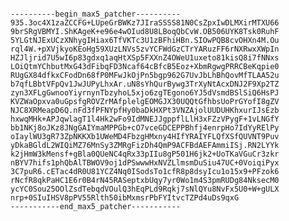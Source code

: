 <pre><code>
----------begin_max5_patcher----------
935.3oc4X1zaZCCFG+LUpeGrBWKz7JIraSSSS81N0CsZpxIwDLMXirMTXU66
9brSRgVBMYI.ShKAgeK+e96e4wOIud8U8LBoqQbCvW.OB506UYK8Tsk0RuhF
5YLGtNJExUCzXNhygIHiax6TfVKTc3U1zBFhiHBn.SIOwPQB8cvOHXn4M.Ou
rql4W.+pXVjkyoKEoHg59XUzLNVs5zvYCFWdGzCTrYARuzFF6rNXRwxXWpIn
HZJljrid7U5wI6p83gdxq1aqHtXSp5FXXnZ4OWeU1uxeto81kisQ8i7fNNxs
LOiQtmYChbutMxG43dFibqFD3Ncaf64cBfcB5Eoz+XbmRgwgPRRCBeKqpie0
RUgGX84dfkxCFodDn68fP0MFwJkOjPn5bgp962G7UvJbLhBhQovMfTLAA52u
b7qfLBbtVFpQv1JwJUPyLhxAr.uN8sYhQurBywg3TrXyNtAcxDNJ2F9Xp2TZ
zyn3XFLgGwnooYiyrnynTbzyhoL5xjo6zgTEgono6YJ5dVsmdBSlSiQ6HsPJ
KVZWaOpxva0uGpsfgROVZrMAfplelgEOMGJX30UQQtGfhbsUoPrGYofI8gZV
NJC8XRMeapD6Q.nFd3fPFNYpfHy0baDkHXPt3VNZAjolUUDUHKhxurIJsEzb
hxwqMHk+APJqwlagT1l4Hk2wFo9IdMNEJJgppflLlH3xFZzVPygF+1vLNGfY
bb1NKj8oJKz8JNgGAIYmaMPPGb+cO7vceGDCEPPBhfj4enrpHo7IdYyRElPy
oIaylWU3gR73ZpNKKXb1UWeMD4FbzgHMxny4HIfYRAIYFLQfXSfQUVNT9Puv
yDkaBGldL2WIQiMZ76MnSy3ZMRgFizDh4QmP9ACFBdAEFAmmiISj.RN2LYYk
k2jHmW3kMensf+gBla0QUeNC4qRx33pIIu8gP501H6jk2+UoTKaVGuCr3zkr
nBYV7hifs1phQbAlTBWOV9oj1dPSwwwHxNVZLlmsmDuSiu47UC+0VoiqiPyx
3C7puR6.cETac4dR0U81YCZ4Nq0ISodsTo1cfR8p8dsyIcu1o15x9+PFzok6
rNcfR8qkPaHC1E6r0B4rN45RASeptxbUqy7yr0Wo1m4S3pmRUDg84NksecM0
ycYC0Sou25OOlZsdTebqdVOulQ3hEqPLd9Rqkj7sNlQYu8NvFx5U0+W+gULX
nrp+0SIuIHSV8pPV55Rlth50ibMxmsrPbFYItvcTZPd4uDs9qxG
-----------end_max5_patcher-----------
</code></pre>
